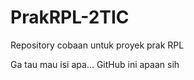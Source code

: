 PrakRPL-2TIC
============

Repository cobaan untuk proyek prak RPL

Ga tau mau isi apa...
GitHub ini apaan sih
